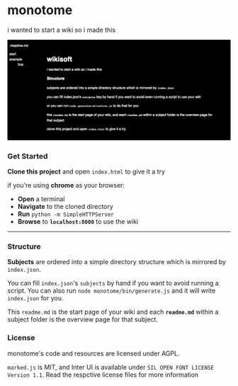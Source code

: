 # monotome
i wanted to start a wiki so i made this

![screenshot](media/screen.png)

### Get Started
**Clone this project** and open `index.html` to give it a try

if you're using **chrome** as your browser:
* **Open** a terminal
* **Navigate** to the cloned directory
* **Run** `python -m SimpleHTTPServer`
* **Browse** to **`localhost:8000`** to use the wiki

---

### Structure
**Subjects** are ordered into a simple directory structure which is mirrored by `index.json`.

You can fill `index.json`'s `subjects` by hand if you want to avoid running a script. You can also run `node monotome/bin/generate.js` and it will write `index.json` for you.

This `readme.md` is the start page of your wiki and each **`readme.md`** within a subject folder is the overview page for that subject.

### License
monotome's code and resources are licensed under AGPL. 

`marked.js` is MIT, and Inter UI is available under `SIL OPEN FONT LICENSE Version 1.1`. Read the respctive license files for more information
